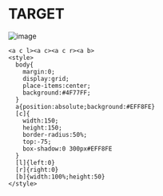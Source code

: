 # TARGET

![image](https://github.com/user-attachments/assets/c5977ede-6d5d-4ad2-8d5c-c36fd209963c)

```
<a c l><a c><a c r><a b>
<style>
  body{
    margin:0;
    display:grid;
    place-items:center;
    background:#4F77FF;
  }
  a{position:absolute;background:#EFF8FE}
  [c]{
    width:150;
    height:150;
    border-radius:50%;
    top:-75;
    box-shadow:0 300px#EFF8FE
  }
  [l]{left:0}
  [r]{right:0}
  [b]{width:100%;height:50}
</style>
```
